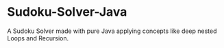 # Sudoku-Solver-Java
A Sudoku Solver made with pure Java applying concepts like deep nested Loops and Recursion.
